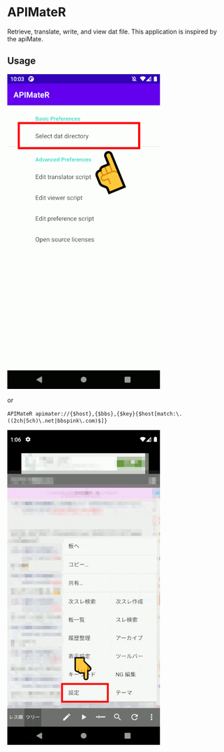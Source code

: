 APIMateR
====

Retrieve, translate, write, and view dat file.
This application is inspired by the apiMate.

## Usage

![Usage](docs/usage.gif)

or

```Text
APIMateR apimater://{$host},{$bbs},{$key}{$host[match:\.((2ch|5ch)\.net|bbspink\.com)$]}
```

![Usage2](docs/usage2.gif)
